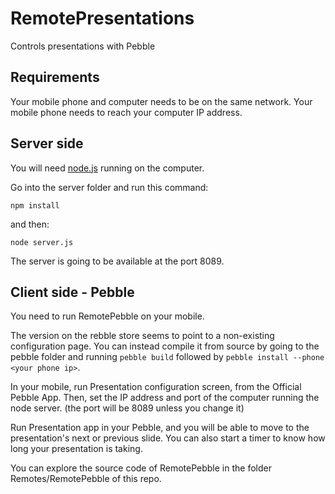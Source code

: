 RemotePresentations
===================

Controls presentations with Pebble

Requirements
---
Your mobile phone and computer needs to be on the same network. Your mobile phone needs to reach your computer IP address.


Server side
---
You will need [node.js](http://nodejs.org/) running on the computer.

Go into the server folder and run this command:

```
npm install
```

and then:

```
node server.js
```

The server is going to be available at the port 8089.

Client side - Pebble
---
You need to run RemotePebble on your mobile.

The version on the rebble store seems to point to a non-existing configuration page. You can instead compile it from source by going to the pebble folder and running `pebble build` followed by `pebble install --phone <your phone ip>`.

In your mobile, run Presentation configuration screen, from the Official Pebble App. Then, set the IP address and port of the computer running the node server. (the port will be 8089 unless you change it)

Run Presentation app in your Pebble, and you will be able to move to the presentation's next or previous slide. You can also start a timer to know how long your presentation is taking.

You can explore the source code of RemotePebble in the folder Remotes/RemotePebble of this repo.
